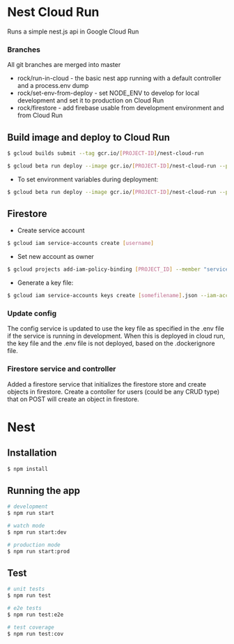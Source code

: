 # Nest Cloud Run

Runs a simple nest.js api in Google Cloud Run

### Branches
 
All git branches are merged into master

- rock/run-in-cloud - the basic nest app running with a default controller and a process.env dump
- rock/set-env-from-deploy - set NODE_ENV to develop for local development and set it to production on Cloud Run
- rock/firestore - add firebase usable from development environment and from Cloud Run

## Build image and deploy to Cloud Run

```bash
$ gcloud builds submit --tag gcr.io/[PROJECT-ID]/nest-cloud-run
```

```bash
$ gcloud beta run deploy --image gcr.io/[PROJECT-ID]/nest-cloud-run --platform managed
```

- To set environment variables during deployment:

```bash
$ gcloud beta run deploy --image gcr.io/[PROJECT-ID]/nest-cloud-run --platform managed -update-env-vars NODE_ENV=production
```

## Firestore

- Create service account

```bash
$ gcloud iam service-accounts create [username]
```

- Set new account as owner

```bash
$ gcloud projects add-iam-policy-binding [PROJECT_ID] --member "serviceAccount:[NAME]@[PROJECT_ID].iam.gserviceaccount.com" --role "roles/owner"
```

- Generate a key file:

```bash
$ gcloud iam service-accounts keys create [somefilename].json --iam-account nestfirestore@rockwerk.iam.gserviceaccount.com
```

### Update config

The config service is updated to use the key file as specified in the .env file if the service is running in development.
When this is deployed in cloud run, the key file and the .env file is not deployed, based on the .dockerignore file.

### Firestore service and controller

Added a firestore service that initializes the firestore store and create objects in firestore.
Create a contoller for users (could be any CRUD type) that on POST will create an object in firestore.

# Nest

## Installation

```bash
$ npm install
```

## Running the app

```bash
# development
$ npm run start

# watch mode
$ npm run start:dev

# production mode
$ npm run start:prod
```

## Test

```bash
# unit tests
$ npm run test

# e2e tests
$ npm run test:e2e

# test coverage
$ npm run test:cov
```
